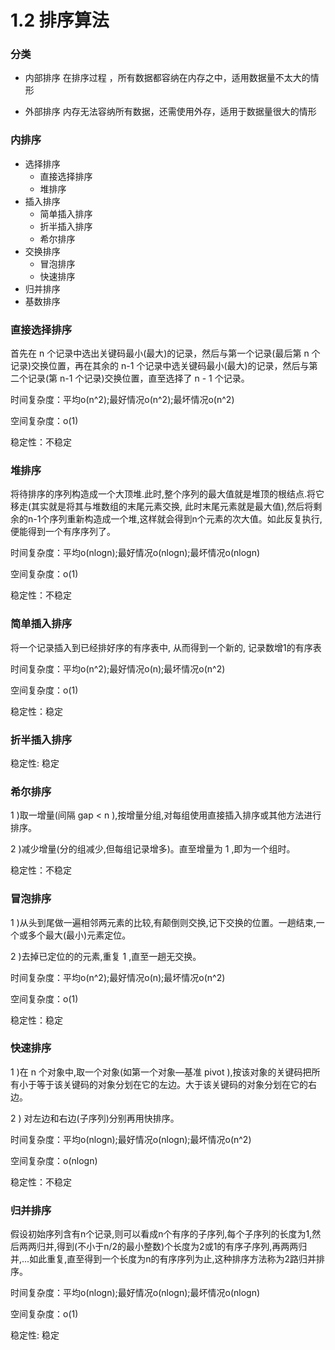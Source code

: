 # 1.2 排序算法

### 分类

* 内部排序
	在排序过程 ，所有数据都容纳在内存之中，适用数据量不太大的情形

* 外部排序
	内存无法容纳所有数据，还需使用外存，适用于数据量很大的情形

	
### 内排序

* 选择排序
	* 直接选择排序
	* 堆排序
* 插入排序
	* 简单插入排序
	* 折半插入排序
	* 希尔排序
* 交换排序
	* 冒泡排序
	* 快速排序
* 归并排序
* 基数排序


### 直接选择排序

首先在 n 个记录中选出关键码最小(最大)的记录，然后与第一个记录(最后第 n 个记录)交换位置，再在其余的 n-1 个记录中选关键码最小(最大)的记录，然后与第二个记录(第 n-1 个记录)交换位置，直至选择了 n - 1 个记录。

时间复杂度：平均o(n^2);最好情况o(n^2);最坏情况o(n^2)

空间复杂度：o(1)

稳定性：不稳定


### 堆排序

将待排序的序列构造成一个大顶堆.此时,整个序列的最大值就是堆顶的根结点.将它移走(其实就是将其与堆数组的末尾元素交换, 此时末尾元素就是最大值),然后将剩余的n-1个序列重新构造成一个堆,这样就会得到n个元素的次大值。如此反复执行,便能得到一个有序序列了。

时间复杂度：平均o(nlogn);最好情况o(nlogn);最坏情况o(nlogn)

空间复杂度：o(1)

稳定性：不稳定


### 简单插入排序

将一个记录插入到已经排好序的有序表中, 从而得到一个新的, 记录数增1的有序表

时间复杂度：平均o(n^2);最好情况o(n);最坏情况o(n^2)

空间复杂度：o(1)

稳定性：稳定


### 折半插入排序

稳定性: 稳定


### 希尔排序

1 )取一增量(间隔 gap < n ),按增量分组,对每组使用直接插入排序或其他方法进行排序。

2 )减少增量(分的组减少,但每组记录增多)。直至增量为 1 ,即为一个组时。

稳定性：不稳定


### 冒泡排序
 
1 )从头到尾做一遍相邻两元素的比较,有颠倒则交换,记下交换的位置。一趟结束,一个或多个最大(最小)元素定位。

2 )去掉已定位的的元素,重复 1 ,直至一趟无交换。

时间复杂度：平均o(n^2);最好情况o(n);最坏情况o(n^2)

空间复杂度：o(1)

稳定性：稳定


### 快速排序

1 )在 n 个对象中,取一个对象(如第一个对象—基准 pivot ),按该对象的关键码把所有小于等于该关键码的对象分划在它的左边。大于该关键码的对象分划在它的右边。

2 ) 对左边和右边(子序列)分别再用快排序。

时间复杂度：平均o(nlogn);最好情况o(nlogn);最坏情况o(n^2)

空间复杂度：o(nlogn)

稳定性：不稳定


### 归并排序

假设初始序列含有n个记录,则可以看成n个有序的子序列,每个子序列的长度为1,然后两两归并,得到(不小于n/2的最小整数)个长度为2或1的有序子序列,再两两归并,...如此重复,直至得到一个长度为n的有序序列为止,这种排序方法称为2路归并排序。

时间复杂度：平均o(nlogn);最好情况o(nlogn);最坏情况o(nlogn)

空间复杂度：o(1)

稳定性: 稳定


